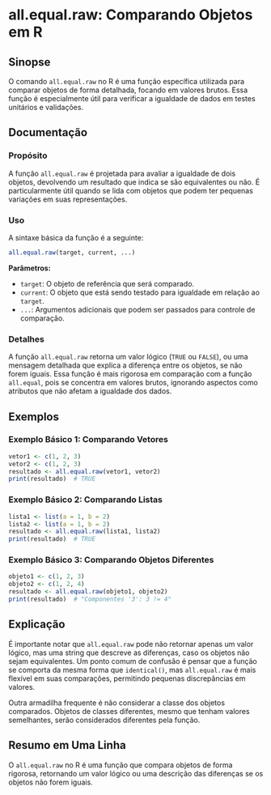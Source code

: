<!--
Meta Description: # all.equal.raw: Comparando Objetos em R ## Sinopse O comando `all.equal.raw` no R é uma função específica utilizada para comparar objetos de forma de...
Meta Keywords: que, all, equal, raw, objetos
-->

# all.equal.raw: Comparando Objetos em R

## Sinopse
O comando `all.equal.raw` no R é uma função específica utilizada para comparar objetos de forma detalhada, focando em valores brutos. Essa função é especialmente útil para verificar a igualdade de dados em testes unitários e validações.

## Documentação
### Propósito
A função `all.equal.raw` é projetada para avaliar a igualdade de dois objetos, devolvendo um resultado que indica se são equivalentes ou não. É particularmente útil quando se lida com objetos que podem ter pequenas variações em suas representações.

### Uso
A sintaxe básica da função é a seguinte:

```R
all.equal.raw(target, current, ...)
```

**Parâmetros:**
- `target`: O objeto de referência que será comparado.
- `current`: O objeto que está sendo testado para igualdade em relação ao `target`.
- `...`: Argumentos adicionais que podem ser passados para controle de comparação.

### Detalhes
A função `all.equal.raw` retorna um valor lógico (`TRUE` ou `FALSE`), ou uma mensagem detalhada que explica a diferença entre os objetos, se não forem iguais. Essa função é mais rigorosa em comparação com a função `all.equal`, pois se concentra em valores brutos, ignorando aspectos como atributos que não afetam a igualdade dos dados.

## Exemplos
### Exemplo Básico 1: Comparando Vetores
```R
vetor1 <- c(1, 2, 3)
vetor2 <- c(1, 2, 3)
resultado <- all.equal.raw(vetor1, vetor2)
print(resultado)  # TRUE
```

### Exemplo Básico 2: Comparando Listas
```R
lista1 <- list(a = 1, b = 2)
lista2 <- list(a = 1, b = 2)
resultado <- all.equal.raw(lista1, lista2)
print(resultado)  # TRUE
```

### Exemplo Básico 3: Comparando Objetos Diferentes
```R
objeto1 <- c(1, 2, 3)
objeto2 <- c(1, 2, 4)
resultado <- all.equal.raw(objeto1, objeto2)
print(resultado)  # "Componentes '3': 3 != 4"
```

## Explicação
É importante notar que `all.equal.raw` pode não retornar apenas um valor lógico, mas uma string que descreve as diferenças, caso os objetos não sejam equivalentes. Um ponto comum de confusão é pensar que a função se comporta da mesma forma que `identical()`, mas `all.equal.raw` é mais flexível em suas comparações, permitindo pequenas discrepâncias em valores.

Outra armadilha frequente é não considerar a classe dos objetos comparados. Objetos de classes diferentes, mesmo que tenham valores semelhantes, serão considerados diferentes pela função.

## Resumo em Uma Linha
O `all.equal.raw` no R é uma função que compara objetos de forma rigorosa, retornando um valor lógico ou uma descrição das diferenças se os objetos não forem iguais.